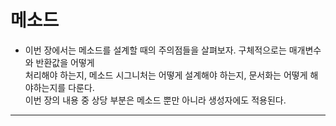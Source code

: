 # 메소드

- 이번 장에서는 메소드를 설계할 때의 주의점들을 살펴보자. 구체적으로는 매개변수와 반환값을 어떻게  
  처리해야 하는지, 메소드 시그니처는 어떻게 설계해야 하는지, 문서화는 어떻게 해야하는지를 다룬다.  
  이번 장의 내용 중 상당 부분은 메소드 뿐만 아니라 생성자에도 적용된다.

---

